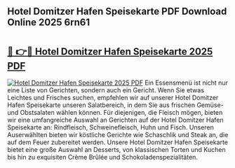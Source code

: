 ## Hotel Domitzer Hafen Speisekarte PDF Download Online 2025 6rn61

# <h2><a href="http://gca69pq.nevu.top/?p=Hotel+Domitzer+Hafen+Speisekarte">🔗 👉🔴 Hotel Domitzer Hafen Speisekarte 2025 PDF</a></h2>

[![Hotel Domitzer Hafen Speisekarte 2025 PDF](https://i.imgur.com/dBaPXMq.png)](http://gca69pq.nevu.top/?p=Hotel+Domitzer+Hafen+Speisekarte)
Ein Essensmenü ist nicht nur eine Liste von Gerichten, sondern auch ein Gericht. Wenn Sie etwas Leichtes und Frisches suchen, empfehlen wir auf unserer Hotel Domitzer Hafen Speisekarte unseren Salatbereich, in dem Sie aus frischen Gemüse- und Obstsalaten wählen können. Für diejenigen, die Fleisch mögen, bieten wir eine umfangreiche Auswahl an Gerichten auf der Hotel Domitzer Hafen Speisekarte an: Rindfleisch, Schweinefleisch, Huhn und Fisch. Unseren Auserwählten bieten wir köstliche Gerichte wie Schaschlik und Steak an, die auf dem Feuer zubereitet werden. Unsere Hotel Domitzer Hafen Speisekarte bietet eine große Auswahl an Desserts, von klassischen Torten und Kuchen bis hin zu exquisiten Crème Brûlée und Schokoladenspezialitäten.
